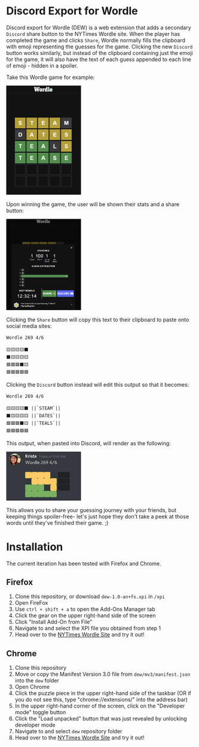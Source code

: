 # Discord Export for Wordle

Discord export for Wordle (DEW) is a web extension that adds a secondary `Discord` share button to the NYTimes Wordle site. When the player has completed the game and clicks `Share`, Wordle normally fills the clipboard with emoji representing the guesses for the game. Clicking the new `Discord` button works similarly, but instead of the clipboard containing just the emoji for the game, it will also have the text of each guess appended to each line of emoji - hidden in a spoiler.

Take this Wordle game for example:

<img src="img/game.PNG" alt="game" width="200"/>

Upon winning the game, the user will be shown their stats and a share button:

<img src="img/stats.PNG" alt="stats" width="200"/>

Clicking the `Share` button will copy this text to their clipboard to paste onto social media sites:

```
Wordle 269 4/6

🟨🟨🟨🟨⬛
⬛🟨🟨🟨🟨
🟩🟩🟩⬛🟨
🟩🟩🟩🟩🟩
```

Clicking the `Discord` button instead will edit this output so that it becomes:

```
Wordle 269 4/6

🟨🟨🟨🟨⬛ ||`STEAM`||
⬛🟨🟨🟨🟨 ||`DATES`||
🟩🟩🟩⬛🟨 ||`TEALS`||
🟩🟩🟩🟩🟩
```

This output, when pasted into Discord, will render as the following:

<img src="img/discord-1.PNG" alt="discord" width="200"/>

This allows you to share your guessing journey with your friends, but keeping things spoiler-free- let's just hope they don't take a peek at those words until they've finished their game. ;)

# Installation

The current iteration has been tested with Firefox and Chrome.

## Firefox

1. Clone this repository, or download `dew-1.0-an+fx.xpi` in `/xpi`
2. Open FireFox
3. Use `ctrl + shift + a` to open the Add-Ons Manager tab
4. Click the gear on the upper right-hand side of the screen
5. Click "Install Add-On from File"
6. Navigate to and select the XPI file you obtained from step 1
7. Head over to the [NYTimes Wordle Site](https://www.nytimes.com/games/wordle/index.html) and try it out!

## Chrome

1. Clone this repository
2. Move or copy the Manifest Version 3.0 file from `dew/mv3/manifest.json` into the `dew` folder
3. Open Chrome
4. Click the puzzle piece in the upper right-hand side of the taskbar (OR if you do not see this, type "chrome://extensions/" into the address bar)
5. In the upper right-hand corner of the screen, click on the "Developer mode" toggle button
6. Click the "Load unpacked" button that was just revealed by unlocking developer mode
7. Navigate to and select `dew` repository folder
8. Head over to the [NYTimes Wordle Site](https://www.nytimes.com/games/wordle/index.html) and try it out!
